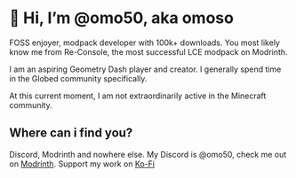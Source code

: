 # 👋 Hi, I’m @omo50, aka omoso
FOSS enjoyer, modpack developer with 100k+ downloads. You most likely know me from Re-Console, the most successful LCE modpack on Modrinth.

I am an aspiring Geometry Dash player and creator. I generally spend time in the Globed community specifically.

At this current moment, I am not extraordinarily active in the Minecraft community.

## Where can i find you?
Discord, Modrinth and nowhere else.
My Discord is @omo50, check me out on [Modrinth](https://modrinth.com/user/omoso). Support my work on [Ko-Fi](https://ko-fi.com/omoso)
